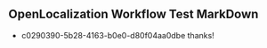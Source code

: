 ## OpenLocalization Workflow Test MarkDown
* c0290390-5b28-4163-b0e0-d80f04aa0dbe 
thanks!<!--HONumber=Mar16_HO3-->
